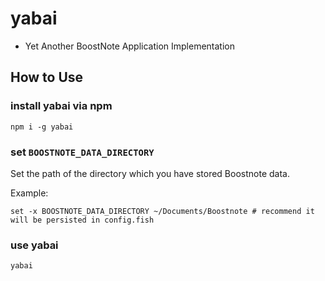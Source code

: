 # yabai

- Yet Another BoostNote Application Implementation

## How to Use

### install yabai via npm

```fish
npm i -g yabai
```

### set `BOOSTNOTE_DATA_DIRECTORY`

Set the path of the directory which you have stored Boostnote data.

Example:

```fish
set -x BOOSTNOTE_DATA_DIRECTORY ~/Documents/Boostnote # recommend it will be persisted in config.fish
```

### use yabai

```fish
yabai
```
